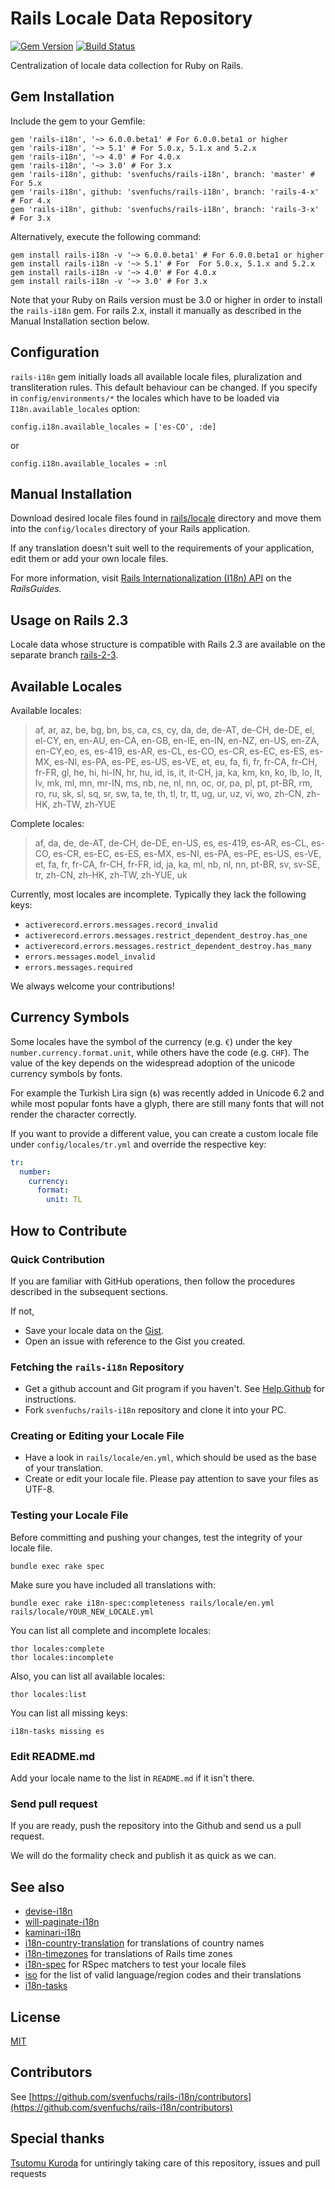 Rails Locale Data Repository
============================

[![Gem Version](https://badge.fury.io/rb/rails-i18n.svg)](http://badge.fury.io/rb/rails-i18n)
[![Build Status](https://secure.travis-ci.org/svenfuchs/rails-i18n.png)](http://travis-ci.org/svenfuchs/rails-i18n)

Centralization of locale data collection for Ruby on Rails.

## Gem Installation

Include the gem to your Gemfile:

    gem 'rails-i18n', '~> 6.0.0.beta1' # For 6.0.0.beta1 or higher
    gem 'rails-i18n', '~> 5.1' # For 5.0.x, 5.1.x and 5.2.x
    gem 'rails-i18n', '~> 4.0' # For 4.0.x
    gem 'rails-i18n', '~> 3.0' # For 3.x
    gem 'rails-i18n', github: 'svenfuchs/rails-i18n', branch: 'master' # For 5.x
    gem 'rails-i18n', github: 'svenfuchs/rails-i18n', branch: 'rails-4-x' # For 4.x
    gem 'rails-i18n', github: 'svenfuchs/rails-i18n', branch: 'rails-3-x' # For 3.x

Alternatively, execute the following command:

    gem install rails-i18n -v '~> 6.0.0.beta1' # For 6.0.0.beta1 or higher
    gem install rails-i18n -v '~> 5.1' # For  For 5.0.x, 5.1.x and 5.2.x
    gem install rails-i18n -v '~> 4.0' # For 4.0.x
    gem install rails-i18n -v '~> 3.0' # For 3.x

Note that your Ruby on Rails version must be 3.0 or higher in order to install the `rails-i18n` gem. For rails 2.x, install it manually as described in the Manual Installation section below.

## Configuration

`rails-i18n` gem initially loads all available locale files, pluralization and transliteration rules. This default behaviour can be changed. If you specify in `config/environments/*` the locales which have to be loaded via `I18n.available_locales` option:

    config.i18n.available_locales = ['es-CO', :de]

or

    config.i18n.available_locales = :nl

## Manual Installation

Download desired locale files found in [rails/locale](http://github.com/svenfuchs/rails-i18n/tree/master/rails/locale/) directory and move them into the `config/locales` directory of your Rails application.

If any translation doesn't suit well to the requirements of your application, edit them or add your own locale files.

For more information, visit [Rails Internationalization (I18n) API](http://guides.rubyonrails.org/i18n.html) on the _RailsGuides._

## Usage on Rails 2.3

Locale data whose structure is compatible with Rails 2.3 are available on the separate branch [rails-2-3](https://github.com/svenfuchs/rails-i18n/tree/rails-2-3).

## Available Locales

Available locales:

> af, ar, az, be, bg, bn, bs, ca, cs, cy, da, de, de-AT, de-CH, de-DE, el, el-CY,
> en, en-AU, en-CA, en-GB, en-IE, en-IN, en-NZ, en-US, en-ZA, en-CY,eo, es,
> es-419, es-AR, es-CL, es-CO, es-CR, es-EC, es-ES, es-MX, es-NI, es-PA, es-PE, es-US, es-VE,
> et, eu, fa, fi, fr, fr-CA, fr-CH, fr-FR, gl, he, hi, hi-IN, hr, hu, id, is, it,
> it-CH, ja, ka, km, kn, ko, lb, lo, lt, lv, mk, ml, mn, mr-IN, ms, nb, ne, nl, nn, oc, or,
> pa, pl, pt, pt-BR, rm, ro, ru, sk, sl, sq, sr, sw, ta, te, th, tl, tr, tt, ug,
> ur, uz, vi, wo, zh-CN, zh-HK, zh-TW, zh-YUE

Complete locales:

> af, da, de, de-AT, de-CH, de-DE, en-US, es, es-419, es-AR, es-CL, es-CO, es-CR, es-EC,
> es-ES, es-MX, es-NI, es-PA, es-PE, es-US, es-VE, et, fa, fr, fr-CA, fr-CH, fr-FR, id, ja, ka, ml, nb,
> nl, nn, pt-BR, sv, sv-SE, tr, zh-CN, zh-HK, zh-TW, zh-YUE, uk

Currently, most locales are incomplete. Typically they lack the following keys:

- `activerecord.errors.messages.record_invalid`
- `activerecord.errors.messages.restrict_dependent_destroy.has_one`
- `activerecord.errors.messages.restrict_dependent_destroy.has_many`
- `errors.messages.model_invalid`
- `errors.messages.required`

We always welcome your contributions!

## Currency Symbols

Some locales have the symbol of the currency (e.g. `€`) under the key `number.currency.format.unit`,
while others have the code (e.g. `CHF`). The value of the key depends on the widespread adoption of
the unicode currency symbols by fonts.

For example the Turkish Lira sign (`₺`) was recently added in Unicode 6.2 and while most popular
fonts have a glyph, there are still many fonts that will not render the character correctly.

If you want to provide a different value, you can create a custom locale file under
`config/locales/tr.yml` and override the respective key:

```YAML
tr:
  number:
    currency:
      format:
        unit: TL
```

## How to Contribute

### Quick Contribution

If you are familiar with GitHub operations, then follow the procedures described in the subsequent sections.

If not,

* Save your locale data on the [Gist](http://gist.github.com).
* Open an issue with reference to the Gist you created.

### Fetching the `rails-i18n` Repository

* Get a github account and Git program if you haven't. See [Help.Github](http://help.github.com/) for instructions.
* Fork `svenfuchs/rails-i18n` repository and clone it into your PC.

### Creating or Editing your Locale File

* Have a look in `rails/locale/en.yml`, which should be used as the base of your translation.
* Create or edit your locale file.
  Please pay attention to save your files as UTF-8.

### Testing your Locale File

Before committing and pushing your changes, test the integrity of your locale file.

    bundle exec rake spec

Make sure you have included all translations with:

    bundle exec rake i18n-spec:completeness rails/locale/en.yml rails/locale/YOUR_NEW_LOCALE.yml

You can list all complete and incomplete locales:

    thor locales:complete
    thor locales:incomplete

Also, you can list all available locales:

    thor locales:list

You can list all missing keys:

    i18n-tasks missing es

### Edit README.md

Add your locale name to the list in `README.md` if it isn't there.

### Send pull request

If you are ready, push the repository into the Github and send us a pull request.

We will do the formality check and publish it as quick as we can.

## See also

* [devise-i18n](https://github.com/tigrish/devise-i18n)
* [will-paginate-i18n](https://github.com/tigrish/will-paginate-i18n)
* [kaminari-i18n](https://github.com/tigrish/kaminari-i18n)
* [i18n-country-translation](https://github.com/onomojo/i18n-country-translations) for translations of country names
* [i18n-timezones](https://github.com/onomojo/i18n-timezones) for translations of Rails time zones
* [i18n-spec](https://github.com/tigrish/i18n-spec) for RSpec matchers to test your locale files
* [iso](https://github.com/tigrish/iso) for the list of valid language/region codes and their translations
* [i18n-tasks](https://github.com/glebm/i18n-tasks)

## License

[MIT](https://github.com/svenfuchs/rails-i18n/blob/master/MIT-LICENSE.txt)

## Contributors

See [https://github.com/svenfuchs/rails-i18n/contributors](https://github.com/svenfuchs/rails-i18n/contributors)

## Special thanks

[Tsutomu Kuroda](https://github.com/kuroda) for untiringly taking care of this repository, issues and pull requests
